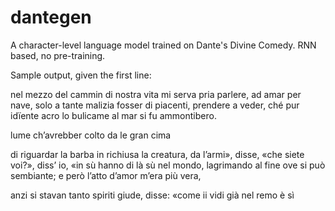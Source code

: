 dantegen
==============================

A character-level language model trained on Dante's Divine Comedy.
RNN based, no pre-training.

Sample output, given the first line:

nel mezzo del cammin di nostra vita
  mi serva pria parlere, ad amar per nave,
  solo a tante malizia fosser di piacenti,
  prendere a veder, ché pur idïente acro
  lo bulicame al mar si fu ammontibero.

  lume ch’avrebber colto da le gran cima

  di riguardar la barba in richiusa la creatura,
  da l’armi», disse, «che siete voi?»,
  diss’ io, «in sù hanno di là sù nel mondo,
  lagrimando al fine ove si può sembiante;
  e però l’atto d’amor m’era più vera,

  anzi si stavan tanto spiriti giude,
  disse: «come ii vidi già nel remo è sì
